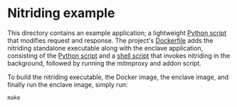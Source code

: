 Nitriding example
=================

This directory contains an example application; a lightweight
[Python script](addon.py)
that modifies request and response.  The project's
[Dockerfile](Dockerfile) adds the nitriding standalone executable along with the
enclave application, consisting of the
[Python script](addon.py)
and a
[shell script](start.sh)
that invokes nitriding in the background, followed by running the mitmproxy and addon script.

To build the nitriding executable, the Docker image, the enclave image, and
finally run the enclave image, simply run:

    make
